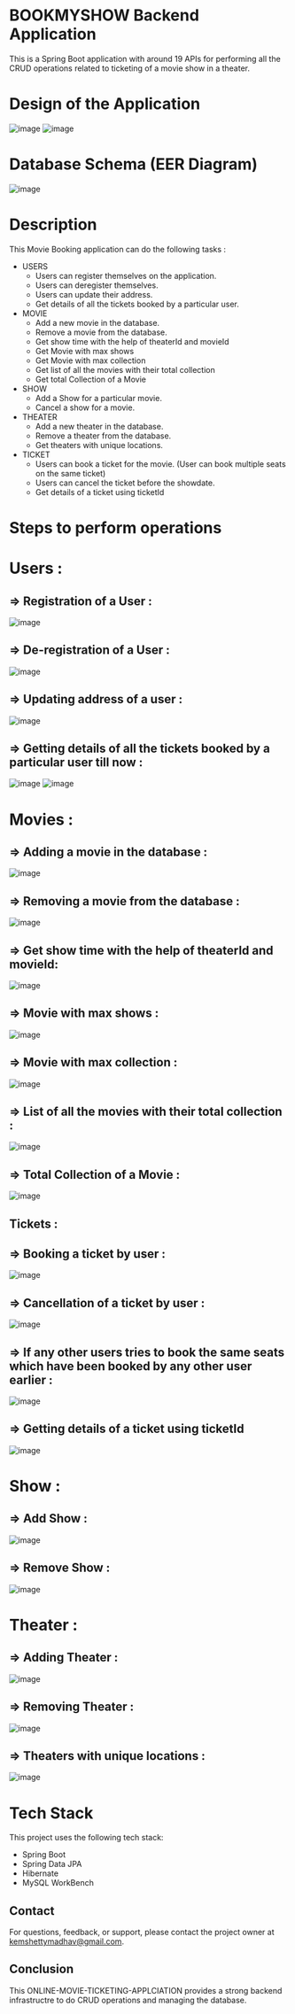 # BOOKMYSHOW Backend Application
This is a Spring Boot application with around 19 APIs for performing all the CRUD operations related to ticketing of a movie show in a theater.
# Design of the Application
![image](https://user-images.githubusercontent.com/117909106/225555163-de58c469-7f1f-4473-b68a-a00ae4051e63.png)
![image](https://user-images.githubusercontent.com/117909106/225555601-eb9e1b22-aee2-4743-9acf-2745f8227699.png)

# Database Schema (EER Diagram)
![image](https://user-images.githubusercontent.com/117909106/225558558-376e21dd-8f01-4af5-8f58-b8d4bba940b8.png)

# Description
This Movie Booking application can do the following tasks : 
* USERS  
  * Users can register themselves on the application.
  * Users can deregister themselves.
  * Users can update their address. 
  * Get details of all the tickets booked by a particular user.  
* MOVIE
  * Add a new movie in the database.
  * Remove a movie from the database.
  * Get show time with the help of theaterId and movieId
  * Get Movie with max shows
  * Get Movie with max collection
  * Get list of all the movies with their total collection
  * Get total Collection of a Movie
* SHOW
  * Add a Show for a particular movie.
  * Cancel a show for a movie.
* THEATER
  * Add a new theater in the database.
  * Remove a theater from the database.
  * Get theaters with unique locations.
* TICKET
  * Users can book a ticket for the movie. (User can book multiple seats on the same ticket)
  * Users can cancel the ticket before the showdate.
  * Get details of a ticket using ticketId
  
# Steps to perform operations 
# Users : 
## => Registration of a User : 
![image](https://user-images.githubusercontent.com/117909106/224682460-66542e35-bb76-4dd1-9862-07c9f57da626.png)

## => De-registration of a User : 
![image](https://user-images.githubusercontent.com/117909106/224682066-29767601-6803-489f-abc2-da868787ea4c.png)

## => Updating address of a user : 
![image](https://user-images.githubusercontent.com/117909106/225541680-2b4daeef-e59d-433a-b996-e00ef054f2fb.png)

## => Getting details of all the tickets booked by a particular user till now : 
![image](https://user-images.githubusercontent.com/117909106/225540733-b24bfc4d-104b-4afc-b71c-cec9d0273a1a.png)
![image](https://user-images.githubusercontent.com/117909106/225540876-fb5e6b15-cede-4f46-b465-f1f92eb73db9.png)

# Movies : 
## => Adding a movie in the database : 
![image](https://user-images.githubusercontent.com/117909106/225545134-9b239479-1f70-4496-a038-dcfcd9a94a05.png)

## => Removing a movie from the database : 
![image](https://user-images.githubusercontent.com/117909106/225545392-cd89e987-518d-400b-b43d-3fb6240c8c4c.png)

## => Get show time with the help of theaterId and movieId:
![image](https://user-images.githubusercontent.com/117909106/225545633-8827f453-7aeb-4774-b7db-6ecaa3c01909.png)

## => Movie with max shows : 
![image](https://user-images.githubusercontent.com/117909106/225545781-1d0f5889-d8a2-4586-873d-a10df4c38c20.png)

## => Movie with max collection : 
![image](https://user-images.githubusercontent.com/117909106/225548380-73c247ea-0750-44f6-8bcf-6e51f215620d.png)

## => List of all the movies with their total collection : 
![image](https://user-images.githubusercontent.com/117909106/225548557-fcd09e68-e740-44a1-8a72-4731717f5a4a.png)

## => Total Collection of a Movie : 
![image](https://user-images.githubusercontent.com/117909106/225548766-c7cc83f9-1748-4425-9a40-6aa4d5e0649d.png)

## Tickets : 
## => Booking a ticket by user : 
![image](https://user-images.githubusercontent.com/117909106/225538866-05cfde4d-c379-4413-b982-da8a08c90b2c.png)

## => Cancellation of a ticket by user :
![image](https://user-images.githubusercontent.com/117909106/225539189-46829e4a-bc98-49b9-9f0c-8122c70b80ef.png)

## => If any other users tries to book the same seats which have been booked by any other user earlier : 
![image](https://user-images.githubusercontent.com/117909106/225540020-8e810a11-7d7d-4023-96ce-5d203406e14b.png)

## => Getting details of a ticket using ticketId
![image](https://user-images.githubusercontent.com/117909106/225542658-81035e26-2925-42a9-8070-51da2271c997.png)

# Show : 
## => Add Show : 
![image](https://user-images.githubusercontent.com/117909106/225536371-ee60ad0d-6296-43be-9449-7a97d373b848.png)

## => Remove Show : 
![image](https://user-images.githubusercontent.com/117909106/225537232-d5d2b08c-5556-4fe2-8e5c-150aafdf04fb.png)

# Theater : 
## => Adding Theater : 
![image](https://user-images.githubusercontent.com/117909106/225534903-a6470f3c-ecf5-4d4f-bbc1-489661a48460.png)

## => Removing Theater :
![image](https://user-images.githubusercontent.com/117909106/225535153-a9aae4a1-d2a4-4a61-9b4a-e17b9cef556b.png)

## => Theaters with unique locations :
![image](https://user-images.githubusercontent.com/117909106/225535437-931bfa30-a86e-449d-b0e1-028726ce9f5d.png)

# Tech Stack 
This project uses the following tech stack:
* Spring Boot
* Spring Data JPA
* Hibernate 
* MySQL WorkBench

## Contact
For questions, feedback, or support, please contact the project owner at kemshettymadhav@gmail.com.

## Conclusion
This ONLINE-MOVIE-TICKETING-APPLCIATION provides a strong backend infrastructre to do CRUD operations and managing the database.
